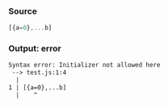 ### Source
```js parse:expr
[{a=0},...b]
```

### Output: error
```txt
Syntax error: Initializer not allowed here
 --> test.js:1:4
  |
1 | [{a=0},...b]
  |    ^ 
```
